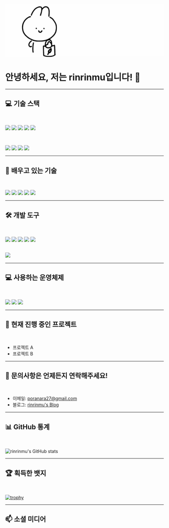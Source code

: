 ![Header](./newbanner.gif)


# 안녕하세요, 저는 **rinrinmu**입니다! 👋

---

## 💻 기술 스택

<br>

<!-- 첫 번째 줄 (최대 5개 아이콘) -->
<img src="https://img.shields.io/badge/C++-00599C?style=flat-square&logo=C%2B%2B&logoColor=white" height="22"/> <img src="https://img.shields.io/badge/Python-3776AB?style=flat-square&logo=Python&logoColor=white" height="22"/> <img src="https://img.shields.io/badge/SQLite-003B57?style=flat-square&logo=SQLite&logoColor=white" height="22"/> <img src="https://img.shields.io/badge/MySQL-4479A1?style=flat-square&logo=MySQL&logoColor=white" height="22"/> <img src="https://img.shields.io/badge/SQLAlchemy-000000?style=flat-square&logo=SQLAlchemy&logoColor=white" height="22"/>

<br>

<!-- 두 번째 줄 -->
<img src="https://img.shields.io/badge/FastAPI-009688?style=flat-square&logo=FastAPI&logoColor=white" height="22"/> <img src="https://img.shields.io/badge/HTML5-E34F26?style=flat-square&logo=HTML5&logoColor=white" height="22"/> <img src="https://img.shields.io/badge/CSS3-1572B6?style=flat-square&logo=CSS3&logoColor=white" height="22"/> <img src="https://img.shields.io/badge/Raspberry&nbsp;Pi-A22846?style=flat-square&logo=Raspberry%20Pi&logoColor=white" height="22"/>

---

## 🌱 배우고 있는 기술

<br>

<img src="https://img.shields.io/badge/Node.js-339933?style=flat-square&logo=Node.js&logoColor=white" height="22"/> <img src="https://img.shields.io/badge/React-61DAFB?style=flat-square&logo=React&logoColor=black" height="22"/> <img src="https://img.shields.io/badge/Java-007396?style=flat-square&logo=Java&logoColor=white" height="22"/> <img src="https://img.shields.io/badge/Kotlin-0095D5?style=flat-square&logo=Kotlin&logoColor=white" height="22"/> <img src="https://img.shields.io/badge/OpenGL-5586A4?style=flat-square&logo=OpenGL&logoColor=white" height="22"/>

---

## 🛠 개발 도구

<br>

<!-- 첫 번째 줄 -->
<img src="https://img.shields.io/badge/PyCharm-000000?style=flat-square&logo=PyCharm&logoColor=white" height="22"/> <img src="https://img.shields.io/badge/IntelliJ&nbsp;IDEA-000000?style=flat-square&logo=IntelliJ%20IDEA&logoColor=white" height="22"/> <img src="https://img.shields.io/badge/Eclipse&nbsp;IDE-2C2255?style=flat-square&logo=Eclipse%20IDE&logoColor=white" height="22"/> <img src="https://img.shields.io/badge/Visual&nbsp;Studio-5C2D91?style=flat-square&logo=Visual%20Studio&logoColor=white" height="22"/> <img src="https://img.shields.io/badge/JetBrains-000000?style=flat-square&logo=JetBrains&logoColor=white" height="22"/>

<br>

<!-- 두 번째 줄 -->
<img src="https://img.shields.io/badge/Git-F05032?style=flat-square&logo=Git&logoColor=white" height="22"/>

---

## 💻 사용하는 운영체제

<br>

<img src="https://img.shields.io/badge/Windows-0078D6?style=flat-square&logo=Windows&logoColor=white" height="22"/> <img src="https://img.shields.io/badge/Fedora-294172?style=flat-square&logo=Fedora&logoColor=white" height="22"/> <img src="https://img.shields.io/badge/Raspbian-A22846?style=flat-square&logo=Raspberry%20Pi&logoColor=white" height="22"/>

---

## 🔭 현재 진행 중인 프로젝트

<br>

- 프로젝트 A
- 프로젝트 B

---

## 💬 문의사항은 언제든지 연락해주세요!

<br>

- 이메일: [poranara27@gmail.com](mailto:poranara27@gmail.com)
- 블로그: [rinrinmu's Blog](https://yourblogurl.com)

---

## 📊 GitHub 통계

<br>

![rinrinmu's GitHub stats](https://github-readme-stats.vercel.app/api?username=rinrinmu&show_icons=true&theme=tokyonight)

---

## 🏆 획득한 뱃지

<br>

[![trophy](https://github-profile-trophy.vercel.app/?username=rinrinmu&theme=onedark)](https://github.com/ryo-ma/github-profile-trophy)

---

## 📫 소셜 미디어

<br>

